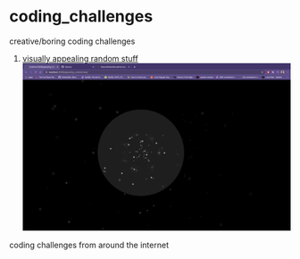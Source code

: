 # coding_challenges
creative/boring coding challenges

1. [visually appealing random stuff](appealing_randomness)
![appeaing_randomness](./images/appealing_randomness.png)

coding challenges from around the internet
